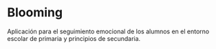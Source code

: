# Blooming
Aplicación para el seguimiento emocional de los alumnos en el entorno escolar de primaria y principios de secundaria.
